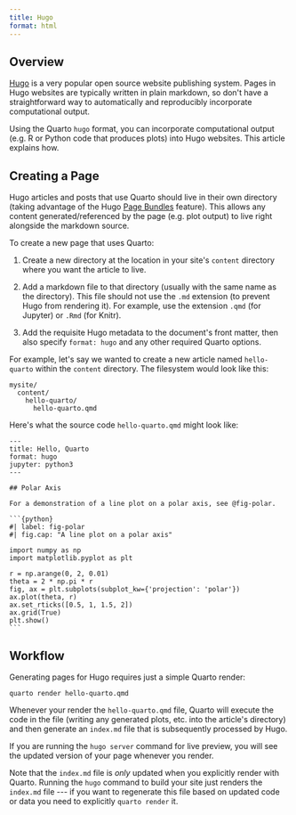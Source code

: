 ```yaml
---
title: Hugo
format: html
---
```


## Overview

[Hugo](https://gohugo.io/) is a very popular open source website publishing system. Pages in Hugo websites are typically written in plain markdown, so don't have a straightforward way to automatically and reproducibly incorporate computational output.

Using the Quarto `hugo` format, you can incorporate computational output (e.g. R or Python code that produces plots) into Hugo websites. This article explains how.

## Creating a Page

Hugo articles and posts that use Quarto should live in their own directory (taking advantage of the Hugo [Page Bundles](https://gohugo.io/content-management/page-bundles/) feature). This allows any content generated/referenced by the page (e.g. plot output) to live right alongside the markdown source.

To create a new page that uses Quarto:

1.  Create a new directory at the location in your site's `content` directory where you want the article to live.

2.  Add a markdown file to that directory (usually with the same name as the directory). This file should not use the `.md` extension (to prevent Hugo from rendering it). For example, use the extension `.qmd` (for Jupyter) or `.Rmd` (for Knitr).

3.  Add the requisite Hugo metadata to the document's front matter, then also specify `format: hugo` and any other required Quarto options.

For example, let's say we wanted to create a new article named `hello-quarto` within the `content` directory. The filesystem would look like this:

``` {.ini}
mysite/
  content/
    hello-quarto/
      hello-quarto.qmd
```

Here's what the source code `hello-quarto.qmd` might look like:

```` {.yaml}
---
title: Hello, Quarto
format: hugo
jupyter: python3
---

## Polar Axis

For a demonstration of a line plot on a polar axis, see @fig-polar.

```{python}
#| label: fig-polar
#| fig.cap: "A line plot on a polar axis"

import numpy as np
import matplotlib.pyplot as plt

r = np.arange(0, 2, 0.01)
theta = 2 * np.pi * r
fig, ax = plt.subplots(subplot_kw={'projection': 'polar'})
ax.plot(theta, r)
ax.set_rticks([0.5, 1, 1.5, 2])
ax.grid(True)
plt.show()
```
````

## Workflow

Generating pages for Hugo requires just a simple Quarto render:

``` {.bash}
quarto render hello-quarto.qmd
```

Whenever your render the `hello-quarto.qmd` file, Quarto will execute the code in the file (writing any generated plots, etc. into the article's directory) and then generate an `index.md` file that is subsequently processed by Hugo.

If you are running the `hugo server` command for live preview, you will see the updated version of your page whenever you render.

Note that the `index.md` file is *only* updated when you explicitly render with Quarto. Running the `hugo` command to build your site just renders the `index.md` file --- if you want to regenerate this file based on updated code or data you need to explicitly `quarto render` it.
